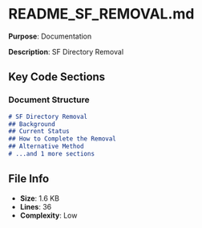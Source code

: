 # README_SF_REMOVAL.md

**Purpose**: Documentation

**Description**: SF Directory Removal

## Key Code Sections

### Document Structure

```markdown
# SF Directory Removal
## Background
## Current Status
## How to Complete the Removal
## Alternative Method
# ...and 1 more sections
```

## File Info

- **Size**: 1.6 KB
- **Lines**: 36
- **Complexity**: Low
